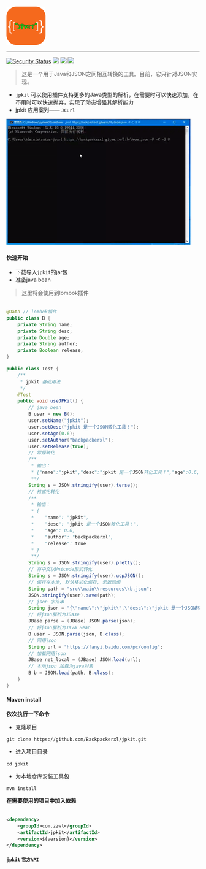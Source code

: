 <div style="align: center; margin-top: 60px;">
    <a href="#">
        <img src="./logo.png" alt="logo">
    </a>
</div>
<hr>

[![Security Status](https://www.oscs1024.com/platform/badge/murphysecurity/murphysec.svg?t=1)](https://www.murphysec.com/accept?code=a111c7f25ae06b96daa00627832e6b68&type=1&from=2&t=2)
[![](https://badgen.net/badge/releases/v1.0.1/purple?icon=github)](https://github.com/Backpackerxl/jpkit/releases/tag/jpkit1.0.1)
[![](https://badgen.net/badge/maven/v1.0.0/cyan?icon=maven)](https://github.com/Backpackerxl/jpkit/packages/1773341)
[![](https://badgen.net/badge/license/Apache%20License%202.0/blue?icon=gitlab)](https://github.com/Backpackerxl/jpkit/blob/main/LICENSE)

> 这是一个用于Java和JSON之间相互转换的工具。目前，它只针对JSON实现。

- `jpkit` 可以使用插件支持更多的Java类型的解析，在需要时可以快速添加，在不用时可以快速抛弃，实现了动态增强其解析能力
- jpkit 应用案列—— `JCurl`

<div style="align: center;">
    <img style="text-align: center" loading="lazy" src="./jcurl2.0.gif" width="480" height="328"  alt="jcurl2.0"/>
</div>

#### 快速开始

- 下载导入`jpkit`的jar包
- 准备java bean

> 这里将会使用到lombok插件

```java

@Data // lombok插件
public class B {
    private String name;
    private String desc;
    private Double age;
    private String author;
    private Boolean release;
}
```

```java
public class Test {
    /**
     * jpkit 基础用法
     */
    @Test
    public void useJPKit() {
        // java bean
        B user = new B();
        user.setName("jpkit");
        user.setDesc("jpkit 是一个JSON转化工具！");
        user.setAge(0.6);
        user.setAuthor("backpackerxl");
        user.setRelease(true);
        // 常规转化
        /**
         * 输出：
         * {"name":"jpkit","desc":"jpkit 是一个JSON转化工具！","age":0.6,"author":"backpackerxl","release":true}
         **/
        String s = JSON.stringify(user).terse();
        // 格式化转化
        /**
         * 输出：
         * {
         *    "name": "jpkit",
         *    "desc": "jpkit 是一个JSON转化工具！",
         *    "age": 0.6,
         *    "author": "backpackerxl",
         *    "release": true
         * }
         **/
        String s = JSON.stringify(user).pretty();
        // 将中文以Unicode形式转化
        String s = JSON.stringify(user).ucpJSON();
        // 保存在本地, 默认格式化保存, 无返回值
        String path = "src\\main\\resources\\b.json";
        JSON.stringify(user).save(path);
        // json 字符串
        String json = "{\"name\":\"jpkit\",\"desc\":\"jpkit 是一个JSON转化工具！\",\"age\":0.6,\"author\":\"backpackerxl\",\"release\":true}";
        // 将json解析为JBase
        JBase parse = (JBase) JSON.parse(json);
        // 将json解析为Java Bean
        B user = JSON.parse(json, B.class);
        // 网络json
        String url = "https://fanyi.baidu.com/pc/config";
        // 加载网络json
        JBase net_local = (JBase) JSON.load(url);
        // 本地json 加载为java对象
        B b = JSON.load(path, B.class);
    }
}
```

#### Maven install

**依次执行一下命令**

- 克隆项目

```
git clone https://github.com/Backpackerxl/jpkit.git
```

- 进入项目目录

```
cd jpkit
```

- 为本地仓库安装工具包

```
mvn install
```

**在需要使用的项目中加入依赖**

```xml

<dependency>
    <groupId>com.zzwl</groupId>
    <artifactId>jpkit</artifactId>
    <version>${version}</version>
</dependency>
```

#### `jpkit` [`官方API`](https://backpackerxl.github.io/jpkit/)
